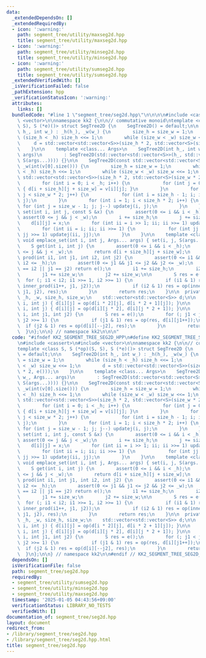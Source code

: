 ```yaml
---
data:
  _extendedDependsOn: []
  _extendedRequiredBy:
  - icon: ':warning:'
    path: segment_tree/utility/maxseg2d.hpp
    title: segment_tree/utility/maxseg2d.hpp
  - icon: ':warning:'
    path: segment_tree/utility/minseg2d.hpp
    title: segment_tree/utility/minseg2d.hpp
  - icon: ':warning:'
    path: segment_tree/utility/sumseg2d.hpp
    title: segment_tree/utility/sumseg2d.hpp
  _extendedVerifiedWith: []
  _isVerificationFailed: false
  _pathExtension: hpp
  _verificationStatusIcon: ':warning:'
  attributes:
    links: []
  bundledCode: "#line 1 \"segment_tree/seg2d.hpp\"\n\n\n\n#include <cassert>\n#include\
    \ <vector>\n\nnamespace kk2 {\n\n// commutative monoid\ntemplate <class S, S (*op)(S,\
    \ S), S (*e)()> struct SegTree2D {\n    SegTree2D() = default;\n\n    SegTree2D(int\
    \ h_, int w_) : _h(h_), _w(w_) {\n        size_h = size_w = 1;\n        while\
    \ (size_h < _h) size_h <<= 1;\n        while (size_w < _w) size_w <<= 1;\n   \
    \     d = std::vector<std::vector<S>>(size_h * 2, std::vector<S>(size_w * 2, e()));\n\
    \    }\n\n    template <class... Args>\n    SegTree2D(int h_, int w_, Args...\
    \ args)\n        : SegTree2D(std::vector<std::vector<S>>(h_, std::vector<S>(w_,\
    \ S(args...)))) {}\n\n    SegTree2D(const std::vector<std::vector<S>> &v) : _h(int(v.size())),\
    \ _w(int(v[0].size())) {\n        size_h = size_w = 1;\n        while (size_h\
    \ < _h) size_h <<= 1;\n        while (size_w < _w) size_w <<= 1;\n        d =\
    \ std::vector<std::vector<S>>(size_h * 2, std::vector<S>(size_w * 2, e()));\n\
    \        for (int i = 0; i < _h; i++) {\n            for (int j = 0; j < _w; j++)\
    \ { d[i + size_h][j + size_w] = v[i][j]; }\n        }\n        for (int j = size_w;\
    \ j < size_w * 2; j++) {\n            for (int i = size_h - 1; i; i--) updatei(i,\
    \ j);\n        }\n        for (int i = 1; i < size_h * 2; i++) {\n           \
    \ for (int j = size_w - 1; j; j--) updatej(i, j);\n        }\n    }\n\n    void\
    \ set(int i, int j, const S &x) {\n        assert(0 <= i && i < _h);\n       \
    \ assert(0 <= j && j < _w);\n        i += size_h;\n        j += size_w;\n    \
    \    d[i][j] = x;\n        for (int ii = i >> 1; ii; ii >>= 1) updatei(ii, j);\n\
    \        for (int ii = i; ii; ii >>= 1) {\n            for (int jj = j >> 1; jj;\
    \ jj >>= 1) updatej(ii, jj);\n        }\n    }\n\n    template <class... Args>\
    \ void emplace_set(int i, int j, Args... args) { set(i, j, S(args...)); }\n\n\
    \    S get(int i, int j) {\n        assert(0 <= i && i < _h);\n        assert(0\
    \ <= j && j < _w);\n        return d[i + size_h][j + size_w];\n    }\n\n    S\
    \ prod(int i1, int j1, int i2, int j2) {\n        assert(0 <= i1 && i1 <= i2 &&\
    \ i2 <= _h);\n        assert(0 <= j1 && j1 <= j2 && j2 <= _w);\n        if (i1\
    \ == i2 || j1 == j2) return e();\n        i1 += size_h;\n        i2 += size_h;\n\
    \        j1 += size_w;\n        j2 += size_w;\n\n        S res = e();\n      \
    \  for (; i1 < i2; i1 >>= 1, i2 >>= 1) {\n            if (i1 & 1) res = op(res,\
    \ inner_prod(i1++, j1, j2));\n            if (i2 & 1) res = op(inner_prod(--i2,\
    \ j1, j2), res);\n        }\n        return res;\n    }\n\n  private:\n    int\
    \ _h, _w, size_h, size_w;\n    std::vector<std::vector<S>> d;\n\n    void updatei(int\
    \ i, int j) { d[i][j] = op(d[i * 2][j], d[i * 2 + 1][j]); }\n\n    void updatej(int\
    \ i, int j) { d[i][j] = op(d[i][j * 2], d[i][j * 2 + 1]); }\n\n    S inner_prod(int\
    \ i, int j1, int j2) {\n        S res = e();\n        for (; j1 < j2; j1 >>= 1,\
    \ j2 >>= 1) {\n            if (j1 & 1) res = op(res, d[i][j1++]);\n          \
    \  if (j2 & 1) res = op(d[i][--j2], res);\n        }\n        return res;\n  \
    \  }\n};\n\n} // namespace kk2\n\n\n"
  code: "#ifndef KK2_SEGMENT_TREE_SEG2D_HPP\n#define KK2_SEGMENT_TREE_SEG2D_HPP 1\n\
    \n#include <cassert>\n#include <vector>\n\nnamespace kk2 {\n\n// commutative monoid\n\
    template <class S, S (*op)(S, S), S (*e)()> struct SegTree2D {\n    SegTree2D()\
    \ = default;\n\n    SegTree2D(int h_, int w_) : _h(h_), _w(w_) {\n        size_h\
    \ = size_w = 1;\n        while (size_h < _h) size_h <<= 1;\n        while (size_w\
    \ < _w) size_w <<= 1;\n        d = std::vector<std::vector<S>>(size_h * 2, std::vector<S>(size_w\
    \ * 2, e()));\n    }\n\n    template <class... Args>\n    SegTree2D(int h_, int\
    \ w_, Args... args)\n        : SegTree2D(std::vector<std::vector<S>>(h_, std::vector<S>(w_,\
    \ S(args...)))) {}\n\n    SegTree2D(const std::vector<std::vector<S>> &v) : _h(int(v.size())),\
    \ _w(int(v[0].size())) {\n        size_h = size_w = 1;\n        while (size_h\
    \ < _h) size_h <<= 1;\n        while (size_w < _w) size_w <<= 1;\n        d =\
    \ std::vector<std::vector<S>>(size_h * 2, std::vector<S>(size_w * 2, e()));\n\
    \        for (int i = 0; i < _h; i++) {\n            for (int j = 0; j < _w; j++)\
    \ { d[i + size_h][j + size_w] = v[i][j]; }\n        }\n        for (int j = size_w;\
    \ j < size_w * 2; j++) {\n            for (int i = size_h - 1; i; i--) updatei(i,\
    \ j);\n        }\n        for (int i = 1; i < size_h * 2; i++) {\n           \
    \ for (int j = size_w - 1; j; j--) updatej(i, j);\n        }\n    }\n\n    void\
    \ set(int i, int j, const S &x) {\n        assert(0 <= i && i < _h);\n       \
    \ assert(0 <= j && j < _w);\n        i += size_h;\n        j += size_w;\n    \
    \    d[i][j] = x;\n        for (int ii = i >> 1; ii; ii >>= 1) updatei(ii, j);\n\
    \        for (int ii = i; ii; ii >>= 1) {\n            for (int jj = j >> 1; jj;\
    \ jj >>= 1) updatej(ii, jj);\n        }\n    }\n\n    template <class... Args>\
    \ void emplace_set(int i, int j, Args... args) { set(i, j, S(args...)); }\n\n\
    \    S get(int i, int j) {\n        assert(0 <= i && i < _h);\n        assert(0\
    \ <= j && j < _w);\n        return d[i + size_h][j + size_w];\n    }\n\n    S\
    \ prod(int i1, int j1, int i2, int j2) {\n        assert(0 <= i1 && i1 <= i2 &&\
    \ i2 <= _h);\n        assert(0 <= j1 && j1 <= j2 && j2 <= _w);\n        if (i1\
    \ == i2 || j1 == j2) return e();\n        i1 += size_h;\n        i2 += size_h;\n\
    \        j1 += size_w;\n        j2 += size_w;\n\n        S res = e();\n      \
    \  for (; i1 < i2; i1 >>= 1, i2 >>= 1) {\n            if (i1 & 1) res = op(res,\
    \ inner_prod(i1++, j1, j2));\n            if (i2 & 1) res = op(inner_prod(--i2,\
    \ j1, j2), res);\n        }\n        return res;\n    }\n\n  private:\n    int\
    \ _h, _w, size_h, size_w;\n    std::vector<std::vector<S>> d;\n\n    void updatei(int\
    \ i, int j) { d[i][j] = op(d[i * 2][j], d[i * 2 + 1][j]); }\n\n    void updatej(int\
    \ i, int j) { d[i][j] = op(d[i][j * 2], d[i][j * 2 + 1]); }\n\n    S inner_prod(int\
    \ i, int j1, int j2) {\n        S res = e();\n        for (; j1 < j2; j1 >>= 1,\
    \ j2 >>= 1) {\n            if (j1 & 1) res = op(res, d[i][j1++]);\n          \
    \  if (j2 & 1) res = op(d[i][--j2], res);\n        }\n        return res;\n  \
    \  }\n};\n\n} // namespace kk2\n\n#endif // KK2_SEGMENT_TREE_SEG2D_HPP\n"
  dependsOn: []
  isVerificationFile: false
  path: segment_tree/seg2d.hpp
  requiredBy:
  - segment_tree/utility/sumseg2d.hpp
  - segment_tree/utility/minseg2d.hpp
  - segment_tree/utility/maxseg2d.hpp
  timestamp: '2025-01-05 04:43:56+09:00'
  verificationStatus: LIBRARY_NO_TESTS
  verifiedWith: []
documentation_of: segment_tree/seg2d.hpp
layout: document
redirect_from:
- /library/segment_tree/seg2d.hpp
- /library/segment_tree/seg2d.hpp.html
title: segment_tree/seg2d.hpp
---
```

